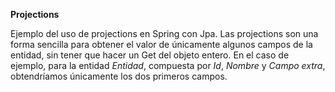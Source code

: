 **Projections**

Ejemplo del uso de projections en Spring con Jpa. Las projections son una forma sencilla para obtener el valor de únicamente algunos campos de la entidad, sin tener que hacer un Get del objeto entero.
En el caso de ejemplo, para la entidad *Entidad*, compuesta por *Id*, *Nombre* y *Campo extra*, obtendríamos únicamente los dos primeros campos.

